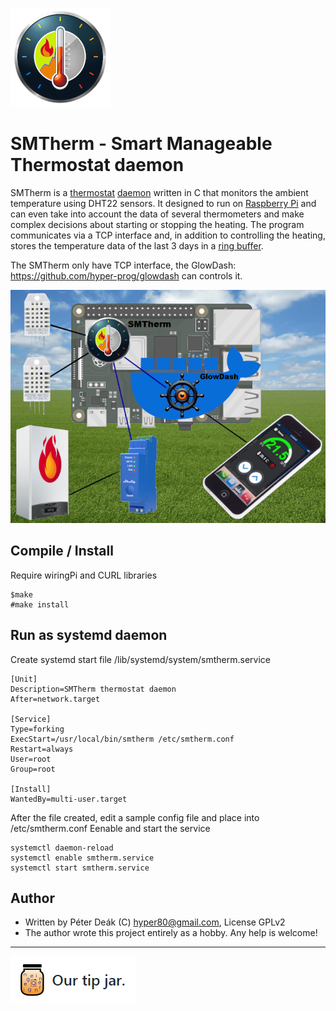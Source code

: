 ![SMTherm logo](https://raw.githubusercontent.com/hyper-prog/smtherm/master/images/smtherm_xxs.png)

SMTherm - Smart Manageable Thermostat daemon
============================================

SMTherm is a [thermostat](https://en.wikipedia.org/wiki/Thermostat) [daemon](https://en.wikipedia.org/wiki/Daemon_(computing)) written in C that monitors the ambient temperature using DHT22 sensors.
It designed to run on [Raspberry Pi](https://en.wikipedia.org/wiki/Raspberry_Pi) and can even take into account the data of several thermometers
and make complex decisions about starting or stopping the heating.
The program communicates via a TCP interface and, in addition to controlling the heating,
stores the temperature data of the last 3 days in a [ring buffer](https://en.wikipedia.org/wiki/Circular_buffer).

The SMTherm only have TCP interface, the GlowDash: https://github.com/hyper-prog/glowdash can controls it.

![SMTherm architecture](https://raw.githubusercontent.com/hyper-prog/smtherm/master/images/smthermarch.png)

Compile / Install
-----------------
Require wiringPi and CURL libraries

    $make
    #make install

Run as systemd daemon
---------------------

Create systemd start file /lib/systemd/system/smtherm.service

    [Unit]
    Description=SMTherm thermostat daemon
    After=network.target

    [Service]
    Type=forking
    ExecStart=/usr/local/bin/smtherm /etc/smtherm.conf
    Restart=always
    User=root
    Group=root

    [Install]
    WantedBy=multi-user.target

After the file created, edit a sample config file and place into /etc/smtherm.conf
Eenable and start the service

    systemctl daemon-reload
    systemctl enable smtherm.service
    systemctl start smtherm.service


Author
------
- Written by Péter Deák (C) hyper80@gmail.com, License GPLv2
- The author wrote this project entirely as a hobby. Any help is welcome!

------

[![paypal](https://raw.githubusercontent.com/hyper-prog/smtherm/master/images/tipjar.png)](https://www.paypal.com/donate/?business=EM2E9A6BZBK64&no_recurring=0&currency_code=USD) 
